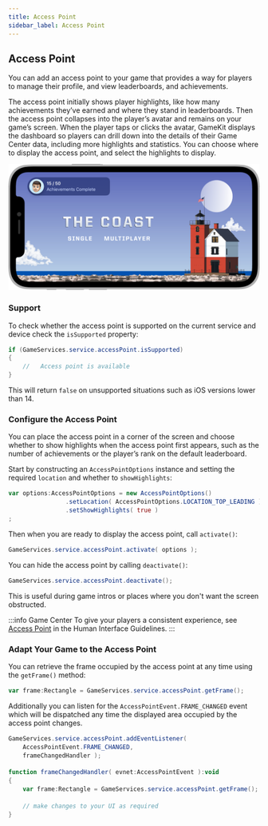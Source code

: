 ```yaml
---
title: Access Point
sidebar_label: Access Point
---
```



## Access Point

You can add an access point to your game that provides a way for players to manage their profile, and view leaderboards, and achievements.

The access point initially shows player highlights, like how many achievements they’ve earned and where they stand in leaderboards. Then the access point collapses into the player’s avatar and remains on your game’s screen. When the player taps or clicks the avatar, GameKit displays the dashboard so players can drill down into the details of their Game Center data, including more highlights and statistics. You can choose where to display the access point, and select the highlights to display.


![](images/gamecenter-accesspoint-1.png)


### Support 

To check whether the access point is supported on the current service and device check the `isSupported` property:

```actionscript
if (GameServices.service.accessPoint.isSupported)
{
    //   Access point is available 
}
```

This will return `false` on unsupported situations such as iOS versions lower than 14. 


### Configure the Access Point

You can place the access point in a corner of the screen and choose whether to show highlights when the access point first appears, such as the number of achievements or the player’s rank on the default leaderboard.

Start by constructing an `AccessPointOptions` instance and setting the required `location` and whether to `showHighlights`:


```actionscript
var options:AccessPointOptions = new AccessPointOptions()
                .setLocation( AccessPointOptions.LOCATION_TOP_LEADING )
                .setShowHighlights( true )
;
```


Then when you are ready to display the access point, call `activate()`:


```actionscript
GameServices.service.accessPoint.activate( options );
```

You can hide the access point by calling `deactivate()`:

```actionscript
GameServices.service.accessPoint.deactivate();
```

This is useful during game intros or places where you don't want the screen obstructed.


:::info Game Center
To give your players a consistent experience, see [Access Point](https://developer.apple.com/design/human-interface-guidelines/game-center/overview/access-point/) in the Human Interface Guidelines.
:::


### Adapt Your Game to the Access Point

You can retrieve the frame occupied by the access point at any time using the `getFrame()` method:


```actionscript
var frame:Rectangle = GameServices.service.accessPoint.getFrame();
```

Additionally you can listen for the `AccessPointEvent.FRAME_CHANGED` event which will be dispatched any time the displayed area occupied by the access point changes.

```actionscript
GameServices.service.accessPoint.addEventListener( 
    AccessPointEvent.FRAME_CHANGED, 
    frameChangedHandler );
				
function frameChangedHandler( evnet:AccessPointEvent ):void 
{
    var frame:Rectangle = GameServices.service.accessPoint.getFrame();
    
    // make changes to your UI as required
}   
```




